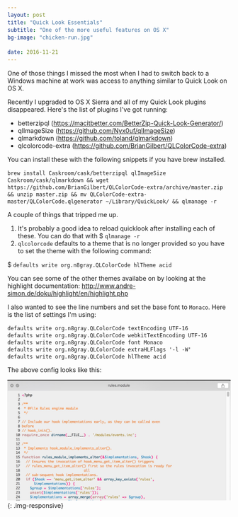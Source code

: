 ```yaml
---
layout: post
title: "Quick Look Essentials"
subtitle: "One of the more useful features on OS X"
bg-image: "chicken-run.jpg"

date: 2016-11-21
---
```


One of those things I missed the most when I had to switch back to a Windows machine at work was access to anything similar to Quick Look on OS X.

Recently I upgraded to OS X Sierra and all of my Quick Look plugins disappeared. Here's the list of plugins I've got running: 

- betterzipql (https://macitbetter.com/BetterZip-Quick-Look-Generator/)
- qlImageSize (https://github.com/Nyx0uf/qlImageSize)
- qlmarkdown (https://github.com/toland/qlmarkdown)
- qlcolorcode-extra (https://github.com/BrianGilbert/QLColorCode-extra)


You can install these with the following snippets if you have brew installed. 

```
brew install Caskroom/cask/betterzipql qlImageSize Caskroom/cask/qlmarkdown && wget https://github.com/BrianGilbert/QLColorCode-extra/archive/master.zip && unzip master.zip && mv QLColorCode-extra-master/QLColorCode.qlgenerator ~/Library/QuickLook/ && qlmanage -r
```

A couple of things that tripped me up. 

1. It's probably a good idea to reload quicklook after installing each of these. You can do that with $ `qlmanage -r`
2. `qlcolorcode` defaults to a theme that is no longer provided so you have to set the theme with the following command: 

$ `defaults write org.n8gray.QLColorCode hlTheme acid`

You can see some of the other themes availabe on by looking at the highlight documentation: 
http://www.andre-simon.de/doku/highlight/en/highlight.php

I also wanted to see the line numbers and set the base font to `Monaco`. Here is the list of settings I'm using: 

```
defaults write org.n8gray.QLColorCode textEncoding UTF-16
defaults write org.n8gray.QLColorCode webkitTextEncoding UTF-16
defaults write org.n8gray.QLColorCode font Monaco
defaults write org.n8gray.QLColorCode extraHLFlags '-l -W'
defaults write org.n8gray.QLColorCode hlTheme acid
```

The above config looks like this: 

![QLColorCode](/images/posts/112116/qlcolorcode.jpg){: .img-responsive}